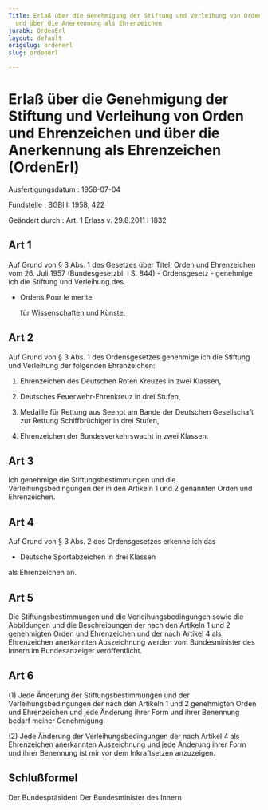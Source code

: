 ```yaml
---
Title: Erlaß über die Genehmigung der Stiftung und Verleihung von Orden und Ehrenzeichen
  und über die Anerkennung als Ehrenzeichen
jurabk: OrdenErl
layout: default
origslug: ordenerl
slug: ordenerl

---
```


# Erlaß über die Genehmigung der Stiftung und Verleihung von Orden und Ehrenzeichen und über die Anerkennung als Ehrenzeichen (OrdenErl)

Ausfertigungsdatum
:   1958-07-04

Fundstelle
:   BGBl I: 1958, 422

Geändert durch
:   Art. 1 Erlass v. 29.8.2011 I 1832



## Art 1

Auf Grund von § 3 Abs. 1 des Gesetzes über Titel, Orden und Ehrenzeichen vom 26. Juli 1957 (Bundesgesetzbl. I S. 844) - Ordensgesetz - genehmige ich die Stiftung und Verleihung des

*   Ordens Pour le
    merite

    für Wissenschaften und Künste.





## Art 2

Auf Grund von § 3 Abs. 1 des Ordensgesetzes genehmige ich die Stiftung und Verleihung der folgenden Ehrenzeichen:

1.  Ehrenzeichen des Deutschen Roten Kreuzes in zwei Klassen,


2.  Deutsches Feuerwehr-Ehrenkreuz in drei Stufen,


3.  Medaille für Rettung aus Seenot am Bande der Deutschen Gesellschaft zur Rettung Schiffbrüchiger in drei Stufen,


4.  Ehrenzeichen der Bundesverkehrswacht in zwei Klassen.





## Art 3

Ich genehmige die Stiftungsbestimmungen und die Verleihungsbedingungen der in den Artikeln 1 und 2 genannten Orden und Ehrenzeichen.


## Art 4

Auf Grund von § 3 Abs. 2 des Ordensgesetzes erkenne ich das

*   Deutsche Sportabzeichen in drei Klassen



als Ehrenzeichen an.


## Art 5

Die Stiftungsbestimmungen und die Verleihungsbedingungen sowie die Abbildungen und die Beschreibungen der nach den Artikeln 1 und 2 genehmigten Orden und Ehrenzeichen und der nach Artikel 4 als Ehrenzeichen anerkannten Auszeichnung werden vom Bundesminister des Innern im Bundesanzeiger veröffentlicht.


## Art 6

(1) Jede Änderung der Stiftungsbestimmungen und der Verleihungsbedingungen der nach den Artikeln 1 und 2 genehmigten Orden und Ehrenzeichen und jede Änderung ihrer Form und ihrer Benennung bedarf meiner Genehmigung.

(2) Jede Änderung der Verleihungsbedingungen der nach Artikel 4 als Ehrenzeichen anerkannten Auszeichnung und jede Änderung ihrer Form und ihrer Benennung ist mir vor dem Inkraftsetzen anzuzeigen.


## Schlußformel

Der Bundespräsident
Der Bundesminister des Innern

